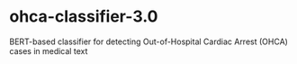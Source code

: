 # ohca-classifier-3.0
BERT-based classifier for detecting Out-of-Hospital Cardiac Arrest (OHCA) cases in medical text

